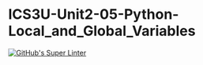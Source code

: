 # ICS3U-Unit2-05-Python-Local_and_Global_Variables

[![GitHub's Super Linter](https://github.com/Rodas-Nega1/ICS3U-Unit2-05-Python-Local_and_Global_Variables/workflows/GitHub's%20Super%20Linter/badge.svg)](https://github.com/Rodas-Nega1/ICS3U-Unit2-05-Python-Local_and_Global_Variables/actions)
